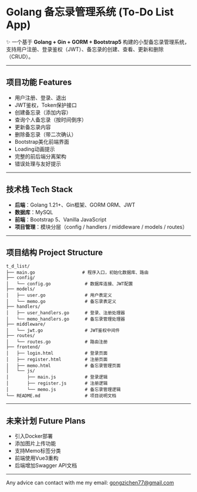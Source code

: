 # Golang 备忘录管理系统 (To-Do List App)

✨ 一个基于 **Golang + Gin + GORM + Bootstrap5** 构建的小型备忘录管理系统，支持用户注册、登录鉴权（JWT）、备忘录的创建、查看、更新和删除（CRUD）。

---

## 项目功能 Features

- 用户注册、登录、退出
- JWT鉴权，Token保护接口
- 创建备忘录（添加内容）
- 查询个人备忘录（按时间倒序）
- 更新备忘录内容
- 删除备忘录（带二次确认）
- Bootstrap美化前端界面
- Loading动画提示
- 完整的前后端分离架构
- 错误处理与友好提示

---

## 技术栈 Tech Stack

- **后端**：Golang 1.21+、Gin框架、GORM ORM、JWT
- **数据库**：MySQL
- **前端**：Bootstrap 5、Vanilla JavaScript
- **项目管理**：模块分层（config / handlers / middleware / models / routes）

---

## 项目结构 Project Structure

```plaintext
t_d_list/
├── main.go                  # 程序入口，初始化数据库、路由
├── config/
│   └── config.go             # 数据库连接、JWT配置
├── models/
│   ├── user.go               # 用户表定义
│   └── memo.go               # 备忘录表定义
├── handlers/
│   ├── user_handlers.go      # 登录、注册处理器
│   └── memo_handlers.go      # 备忘录管理处理器
├── middleware/
│   └── jwt.go                # JWT鉴权中间件
├── routes/
│   └── routes.go             # 路由注册
├── frontend/
│   ├── login.html            # 登录页面
│   ├── register.html         # 注册页面
│   ├── memo.html             # 备忘录管理页面
│   └── js/
│       ├── main.js           # 登录逻辑
│       ├── register.js       # 注册逻辑
│       └── memo.js           # 备忘录管理逻辑
└── README.md                 # 项目说明文档
```

---

## 未来计划 Future Plans
- 引入Docker部署
- 添加图片上传功能
- 支持Memo标签分类
- 前端使用Vue3重构
- 后端增加Swagger API文档

---

Any advice can contact with me 
my email: gongzichen77@gmail.com

